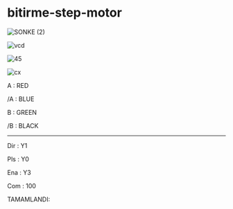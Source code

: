 # bitirme-step-motor

![SONKE (2)](https://user-images.githubusercontent.com/62421679/230768707-a8c9d352-48f3-4dae-9e5a-ceb228cf7649.png)

![vcd](https://user-images.githubusercontent.com/62421679/230768887-ad9ecf5d-c304-4980-8eb8-918b044f9cda.PNG)

![45](https://user-images.githubusercontent.com/62421679/230768890-d2171f89-57ba-404c-93ac-ec4e538eeb7f.PNG)

![cx](https://user-images.githubusercontent.com/62421679/230769070-3fa12abe-cd19-432f-b781-5303ffe9aa4a.PNG)

A  : RED

/A : BLUE

 B : GREEN
 
/B : BLACK
*************
Dir   :  Y1

Pls   :  Y0

Ena  :  Y3

Com :  100

TAMAMLANDI:


